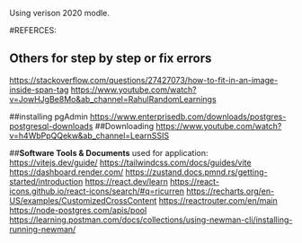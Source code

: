 Using verison 2020 modle.

#REFERCES: 

## Others for **step by step or fix errors**
https://stackoverflow.com/questions/27427073/how-to-fit-in-an-image-inside-span-tag
https://www.youtube.com/watch?v=JowHJgBe8Mo&ab_channel=RahulRandomLearnings

##installing pgAdmin
https://www.enterprisedb.com/downloads/postgres-postgresql-downloads ##Downloading
https://www.youtube.com/watch?v=h4WbPpQQekw&ab_channel=LearnSSIS

##**Software Tools & Documents** used for application:
https://vitejs.dev/guide/
https://tailwindcss.com/docs/guides/vite
https://dashboard.render.com/
https://zustand.docs.pmnd.rs/getting-started/introduction
https://react.dev/learn
https://react-icons.github.io/react-icons/search/#q=ricurren
https://recharts.org/en-US/examples/CustomizedCrossContent
https://reactrouter.com/en/main
https://node-postgres.com/apis/pool
https://learning.postman.com/docs/collections/using-newman-cli/installing-running-newman/
